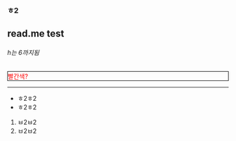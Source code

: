 <h3> ㅎ2 </h3>
<h2> read.me test</h2>

<h6> h는 6까지됨 </h6>
<p style="color: red; border: solid black 1px"> 빨간색? </p>

<hr>
  
<ul>
  <li> ㅎ2ㅎ2</li>
  <li> ㅎ2ㅎ2</li>
</ul>

<ol>
  <li> ㅂ2ㅂ2</li>
  <li> ㅂ2ㅂ2</li>
  
</ol>
